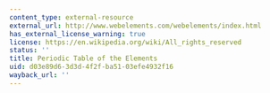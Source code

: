 ```yaml
---
content_type: external-resource
external_url: http://www.webelements.com/webelements/index.html
has_external_license_warning: true
license: https://en.wikipedia.org/wiki/All_rights_reserved
status: ''
title: Periodic Table of the Elements
uid: d03e89d6-3d3d-4f2f-ba51-03efe4932f16
wayback_url: ''
---
```

